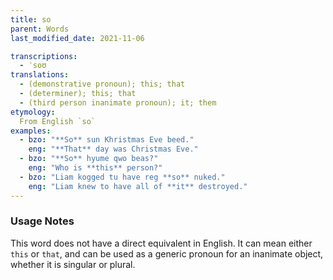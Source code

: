 ```yaml
---
title: so
parent: Words
last_modified_date: 2021-11-06

transcriptions:
  - ˈsoʊ
translations:
  - (demonstrative pronoun); this; that
  - (determiner); this; that
  - (third person inanimate pronoun); it; them
etymology:
  From English `so`
examples:
  - bzo: "**So** sun Khristmas Eve beed."
    eng: "**That** day was Christmas Eve."
  - bzo: "**So** hyume qwo beas?"
    eng: "Who is **this** person?"
  - bzo: "Liam kogged tu have reg **so** nuked."
    eng: "Liam knew to have all of **it** destroyed."
---
```


### Usage Notes
This word does not have a direct equivalent in English. It can mean either `this` or `that`, and can be used as a generic pronoun for an inanimate object, whether it is singular or plural.